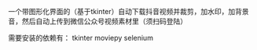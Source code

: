 一个带图形化界面的（基于tkinter）自动下载抖音视频并裁剪，加水印，加背景音，然后自动上传到微信公众号视频素材里（须扫码登陆）

需要安装的依赖有：
tkinter
moviepy
selenium
